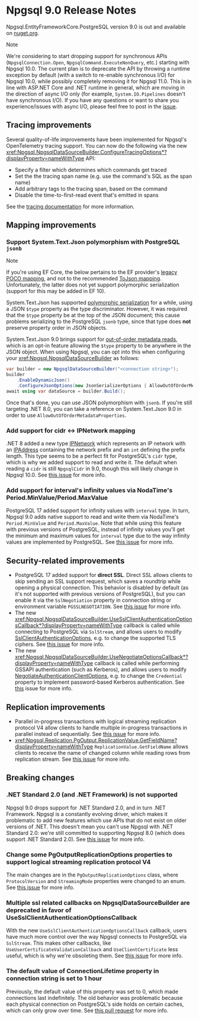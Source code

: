 # Npgsql 9.0 Release Notes

Npgsql.EntityFrameworkCore.PostgreSQL version 9.0 is out and available on [nuget.org](https://www.nuget.org/packages/Npgsql).

> [!NOTE]
> We're considering to start dropping support for synchronous APIs (`NpgsqlConnection.Open`, `NpgsqlCommand.ExecuteNonQuery`, etc.) starting with Npgsql 10.0. The current plan is to deprecate the API by throwing a runtime exception by default (with a switch to re-enable synchronous I/O) for Npgsql 10.0, while possibly completely removing it for Npgsql 11.0. This is in line with ASP.NET Core and .NET runtime in general, which are moving in the direction of async I/O only (for example, `System.IO.Pipelines` doesn't have synchronous I/O). If you have any questions or want to share you experience/issues with async I/O, please feel free to post in the [issue](https://github.com/npgsql/npgsql/issues/5865).

## Tracing improvements

Several quality-of-life improvements have been implemented for Npgsql's OpenTelemetry tracing support. You can now do the following via the new <xref:Npgsql.NpgsqlDataSourceBuilder.ConfigureTracingOptions*?displayProperty=nameWithType> API:

* Specify a filter which determines which commands get traced
* Set the the tracing span name (e.g. use the command's SQL as the span name)
* Add arbitrary tags to the tracing span, based on the command
* Disable the time-to-first-read event that's emitted in spans

See the [tracing documentation](/doc/diagnostics/tracing.html) for more information.

## Mapping improvements

### Support System.Text.Json polymorphism with PostgreSQL `jsonb`

> [!NOTE]
> If you're using EF Core, the below pertains to the EF provider's [legacy POCO mapping](https://www.npgsql.org/efcore/mapping/json.html?tabs=data-annotations%2Cjsondocument#legacy-poco-mapping-deprecated), and not to the recommended [ToJson mapping](https://www.npgsql.org/efcore/mapping/json.html?tabs=data-annotations%2Cjsondocument#poco-mapping). Unfortunately, the latter does not yet support polymorphic serialization (support for this may be added in EF 10).

System.Text.Json has supported [polymorphic serialization](https://learn.microsoft.com/en-us/dotnet/standard/serialization/system-text-json/polymorphism) for a while, using a JSON `$type` property as the type discriminator. However, it was required that the `$type` property be at the top of the JSON document; this cause problems serializing to the PostgreSQL `jsonb` type, since that type does **not** preserve property order in JSON objects.

System.Text.Json 9.0 brings support for [out-of-order metadata reads](https://devblogs.microsoft.com/dotnet/system-text-json-in-dotnet-9/#out-of-order-metadata-reads), which is an opt-in feature allowing the `$type` property to be anywhere in the JSON object. When using Npgsql, you can opt into this when configuring your <xref:Npgsql.NpgsqlDataSourceBuilder> as follows:

```c#
var builder = new NpgsqlDataSourceBuilder("<connection string>");
builder
    .EnableDynamicJson()
    .ConfigureJsonOptions(new JsonSerializerOptions { AllowOutOfOrderMetadataProperties = true });
await using var dataSource = builder.Build();
```

Once that's done, you can use JSON polymorphism with `jsonb`. If you're still targeting .NET 8.0, you can take a reference on System.Text.Json 9.0 in order to use `AllowOutOfOrderMetadataProperties`.

### Add support for cidr <-> IPNetwork mapping

.NET 8 added a new type [IPNetwork](https://learn.microsoft.com/en-us/dotnet/api/system.net.ipnetwork?view=net-8.0) which represents an IP network with an [IPAddress](https://learn.microsoft.com/en-us/dotnet/api/system.net.ipaddress?view=net-8.0) containing the network prefix and an `int` defining the prefix length. This type seems to be a perfect fit for PostgreSQL's `cidr` type, which is why we added support to read and write it. The default when reading a `cidr` is still `NpgsqlCidr` in 9.0, though this will likely change in Npgsql 10.0. See [this issue](https://github.com/npgsql/npgsql/issues/5821) for more info.

### Add support for interval's infinity values via NodaTime's Period.MinValue/Period.MaxValue

PostgreSQL 17 added support for infinity values with `interval` type. In turn, Npgsql 9.0 adds native support to read and write them via NodaTime's `Period.MinValue` and `Period.MaxValue`. Note that while using this feature with previous versions of PostgreSQL, instead of infinity values you'll get the minimum and maximum values for `interval` type due to the way infinity values are implemented by PostgreSQL. See [this issue](https://github.com/npgsql/npgsql/issues/5696) for more info.

## Security-related improvements

* PostgreSQL 17 added support for **direct SSL**. Direct SSL allows clients to skip sending an SSL support request, which saves a roundtrip while opening a physical connection. This behavior is disabled by default (as it's not supported with previous versions of PostgreSQL), but you can enable it via the `SslNegotiation` property in connection string or environment variable `PGSSLNEGOTIATION`. See [this issue](https://github.com/npgsql/npgsql/issues/5677) for more info.
* The new <xref:Npgsql.NpgsqlDataSourceBuilder.UseSslClientAuthenticationOptionsCallback*?displayProperty=nameWithType> callback is called while connecting to PostgreSQL via `SslStream`, and allows users to modify [SslClientAuthenticationOptions](https://learn.microsoft.com/en-us/dotnet/api/system.net.security.sslclientauthenticationoptions?view=net-8.0), e.g. to change the supported TLS ciphers. See [this issue](https://github.com/npgsql/npgsql/issues/5478) for more info.
* The new <xref:Npgsql.NpgsqlDataSourceBuilder.UseNegotiateOptionsCallback*?displayProperty=nameWithType> callback is called while performing GSSAPI authentication (such as Kerberos), and allows users to modify [NegotiateAuthenticationClientOptions](https://learn.microsoft.com/en-us/dotnet/api/system.net.security.negotiateauthenticationclientoptions?view=net-8.0), e.g. to change the `Credential` property to implement password-based Kerberos authentication. See [this](https://github.com/npgsql/npgsql/issues/5181) issue for more info.

## Replication improvements

* Parallel in-progress transactions with logical streaming replication protocol V4 allow clients to handle multiple in-progress transactions in parallel instead of sequentially. See [this issue](https://github.com/npgsql/npgsql/issues/5760) for more info.
* <xref:Npgsql.Replication.PgOutput.ReplicationValue.GetFieldName?displayProperty=nameWithType> `ReplicationValue.GetFieldName` allows clients to receive the name of changed column while reading rows from replication stream. See [this issue](https://github.com/npgsql/npgsql/issues/5718) for more info.

## Breaking changes

### .NET Standard 2.0 (and .NET Framework) is not supported

Npgsql 9.0 drops support for .NET Standard 2.0, and in turn .NET Framework. Npgsql is a constantly evolving driver, which makes it problematic to add new features which use APIs that do not exist on older versions of .NET. This doesn't mean you can't use Npgsql with .NET Standard 2.0: we're still committed to supporting Npgsql 8.0 (which does support .NET Standard 2.0). See [this issue](https://github.com/npgsql/npgsql/issues/5296) for more info.

### Change some PgOutputReplicationOptions properties to support logical streaming replication protocol V4

The main changes are in the `PgOutputReplicationOptions` class, where `ProtocolVersion` and `StreamingMode` properties were changed to an enum. See [this issue](https://github.com/npgsql/npgsql/issues/5760) for more info.

### Multiple ssl related callbacks on NpgsqlDataSourceBuilder are deprecated in favor of UseSslClientAuthenticationOptionsCallback

With the new `UseSslClientAuthenticationOptionsCallback` callback, users have much more control over the way Npgsql connects to PostgreSQL via `SslStream`. This makes other callbacks, like `UseUserCertificateValidationCallback` and `UseClientCertificate` less useful, which is why we're obsoleting them. See [this issue](https://github.com/npgsql/npgsql/issues/5478) for more info.

### The default value of ConnectionLifetime property in connection string is set to 1 hour

Previously, the default value of this property was set to 0, which made connections last indefinitely. The old behavior was problematic because each physical connection on PostgreSQL's side holds on certain caches, which can only grow over time. See [this pull request](https://github.com/npgsql/npgsql/pull/5662) for more info.

